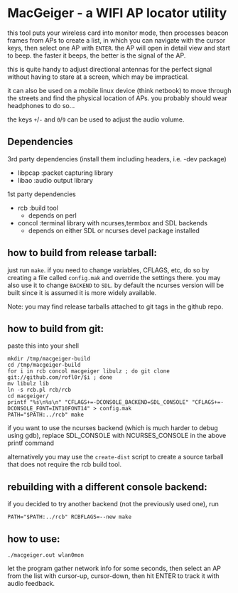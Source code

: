 MacGeiger - a WIFI AP locator utility
=====================================

this tool puts your wireless card into monitor mode, then processes beacon
frames from APs to create a list, in which you can navigate with the cursor
keys, then select one AP with `ENTER`. the AP will open in detail view and
start to beep. the faster it beeps, the better is the signal of the AP.

this is quite handy to adjust directional antennas for the perfect signal
without having to stare at a screen, which may be impractical.

it can also be used on a mobile linux device (think netbook) to move through
the streets and find the physical location of APs. you probably should wear
headphones to do so...

the keys `+`/`-` and `0`/`9` can be used to adjust the audio volume.

Dependencies
------------

3rd party dependencies (install them including headers, i.e. -dev package)
- libpcap :packet capturing library
- libao   :audio output library

1st party dependencies
- rcb     :build tool
  - depends on perl
- concol  :terminal library with ncurses,termbox and SDL backends
  - depends on either SDL or ncurses devel package installed

how to build from release tarball:
----------------------------------

just run `make`. if you need to change variables, CFLAGS, etc, do so by
creating a file called `config.mak` and override the settings there.
you may also use it to change `BACKEND` to `SDL`.
by default the ncurses version will be built since it is assumed it is more
widely available.

Note: you may find release tarballs attached to git tags in the github repo.

how to build from git:
----------------------

paste this into your shell

    mkdir /tmp/macgeiger-build
    cd /tmp/macgeiger-build
    for i in rcb concol macgeiger libulz ; do git clone git://github.com/rofl0r/$i ; done
    mv libulz lib
    ln -s rcb.pl rcb/rcb
    cd macgeiger/
    printf "%s\n%s\n" "CFLAGS+=-DCONSOLE_BACKEND=SDL_CONSOLE" "CFLAGS+=-DCONSOLE_FONT=INT10FONT14" > config.mak
    PATH="$PATH:../rcb" make

if you want to use the ncurses backend (which is much harder to debug using gdb),
replace SDL_CONSOLE with NCURSES_CONSOLE in the above printf command

alternatively you may use the `create-dist` script to create a source tarball
that does not require the rcb build tool.

rebuilding with a different console backend:
-------------------------------------------
if you decided to try another backend (not the previously used one), run

    PATH="$PATH:../rcb" RCBFLAGS=--new make

how to use:
-----------

    ./macgeiger.out wlan0mon

let the program gather network info for some seconds, then select an AP from the list
with cursor-up, cursor-down, then hit ENTER to track it with audio feedback.
